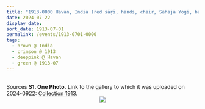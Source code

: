 ```yaml
---
title: "1913-0000 Havan, India (red sāṛī, hands, chair, Sahaja Yogi, background cloth)"
date: 2024-07-22
display_date: 
sort_date: 1913-07-01
permalink: /events/1913-0701-0000
tags:
  - brown @ India
  - crimson @ 1913
  - deeppink @ Havan
  - green @ 1913-07
---
```


<br>

<wave-list>
  <list-title color="DarkSeaGreen" width="40">Sources</list-title>
  <list-item color="BlanchedAlmond"  width="280"><b>S1. One Photo.</b> Link to the gallery to which it was uploaded on 2024-0922: <a href="https://eternalmoments.smugmug.com/Collections/Mahipalsingh-Jaisingh-Raul-Collection/1913">Collection 1913</a>.</list-item>
</wave-list>

<div style="text-align: center"><img src="https://pub-bcc3cbe9b1e94ba1ac28915f7a3900fa.r2.dev/1913-0000_Havan_India_(red_sari_hands_chair_Sahaja_Yogi_background_cloth)_01_(from_tif)_(Mahipalsingh_Jaisingh_Raul_Collection_scanned_by_Ankit_Khare).jpg" /></div>